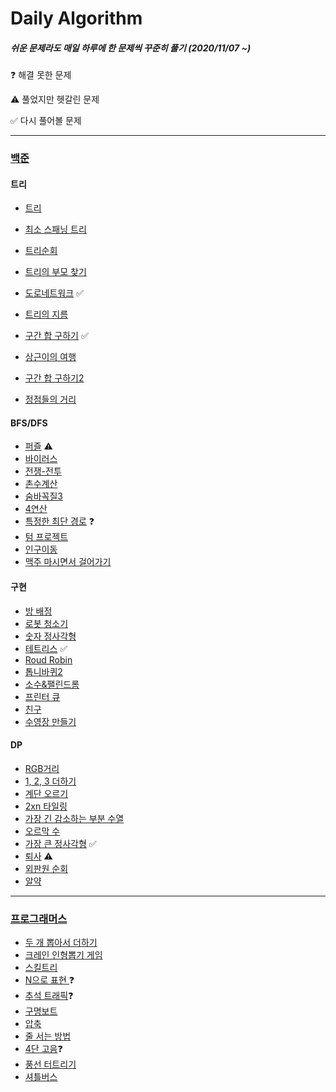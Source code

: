 # Daily Algorithm

##### *쉬운 문제라도 매일 하루에 한 문제씩 꾸준히 풀기* (2020/11/07 ~)



❓ 해결 못한 문제

⚠️ 풀었지만 헷갈린 문제

✅ 다시 풀어볼 문제

--------------------------------------------------------------------------------------------------------------------------------

### [백준](https://www.acmicpc.net)

#### 트리

* [트리](https://www.acmicpc.net/problem/1068)

* [최소 스패닝 트리](https://www.acmicpc.net/problem/1197)

* [트리순회](https://www.acmicpc.net/problem/1991)

* [트리의 부모 찾기](https://www.acmicpc.net/problem/11725)

* [도로네트워크](https://www.acmicpc.net/problem/3176) ✅ 

* [트리의 지름](https://www.acmicpc.net/problem/1167)

* [구간 합 구하기](https://www.acmicpc.net/problem/2042) ✅ 

* [상근이의 여행](https://www.acmicpc.net/problem/9372)

* [구간 합 구하기2](https://www.acmicpc.net/problem/10999)

* [정점들의 거리](https://www.acmicpc.net/problem/1761)

  

#### BFS/DFS

* [퍼즐](https://www.acmicpc.net/problem/1525) ⚠️
* [바이러스](https://www.acmicpc.net/problem/2606)
* [전쟁-전투](https://www.acmicpc.net/problem/1303)
* [촌수계산](https://www.acmicpc.net/problem/2644)
* [숨바꼭질3](https://www.acmicpc.net/problem/13549)
* [4연산](https://www.acmicpc.net/problem/14395)
* [특정한 최단 경로](https://www.acmicpc.net/problem/1504) ❓
* [텀 프로젝트](https://www.acmicpc.net/problem/9466) 
* [인구이동](https://www.acmicpc.net/problem/16234)
* [맥주 마시면서 걸어가기](https://www.acmicpc.net/problem/9205)



#### 구현

* [방 배정](https://www.acmicpc.net/problem/13300)
* [로봇 청소기](https://www.acmicpc.net/problem/14503)
* [숫자 정사각형](https://www.acmicpc.net/problem/1051)
* [테트리스](https://www.acmicpc.net/problem/3019) ✅
* [Roud Robin](https://www.acmicpc.net/problem/9436)
* [톱니바퀴2](https://www.acmicpc.net/problem/15662)
* [소수&팰린드롬](https://www.acmicpc.net/problem/1747)
* [프린터 큐](https://www.acmicpc.net/problem/1966)
* [친구](https://www.acmicpc.net/problem/1058)
* [수영장 만들기](https://www.acmicpc.net/problem/1113)



#### DP

* [RGB거리](https://www.acmicpc.net/problem/1149)
* [1, 2, 3 더하기](https://www.acmicpc.net/problem/9095)
* [계단 오르기](https://www.acmicpc.net/problem/2579)
* [2xn 타일링](https://www.acmicpc.net/problem/11726)
* [가장 긴 감소하는 부분 수열](https://www.acmicpc.net/problem/11722)
* [오르막 수](https://www.acmicpc.net/problem/11057)
* [가장 큰 정사각형](https://www.acmicpc.net/problem/1915) ✅
* [퇴사](https://www.acmicpc.net/problem/14501) ⚠️
* [외판원 순회](https://www.acmicpc.net/problem/2098)
* [알약](https://www.acmicpc.net/problem/4811)

-----

### [프로그래머스](https://programmers.co.kr)

* [두 개 뽑아서 더하기](https://programmers.co.kr/learn/courses/30/lessons/68644)
* [크레인 인형뽑기 게임](https://programmers.co.kr/learn/courses/30/lessons/64061)
* [스킬트리](https://programmers.co.kr/learn/courses/30/lessons/49993)
* [N으로 표현 ](https://programmers.co.kr/learn/courses/30/lessons/42895)❓
* [추석 트래픽](https://programmers.co.kr/learn/courses/30/lessons/17676)❓
* [구명보트](https://programmers.co.kr/learn/courses/30/lessons/42885)
* [압축](https://programmers.co.kr/learn/courses/30/lessons/17684) 
* [줄 서는 방법](https://programmers.co.kr/learn/courses/30/lessons/12936?language=java)
* [4단 고음](https://programmers.co.kr/learn/courses/30/lessons/1831)❓
* [풍선 터트리기](https://programmers.co.kr/learn/courses/30/lessons/68646)
* [셔틀버스](https://programmers.co.kr/learn/courses/30/lessons/17678)
